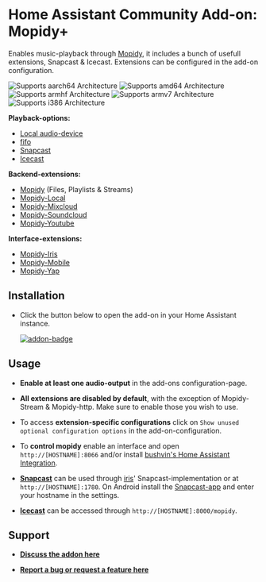 # Home Assistant Community Add-on: Mopidy+

Enables music-playback through [Mopidy](https://mopidy.com/), it includes a bunch of usefull extensions, Snapcast & Icecast. Extensions can be configured in the add-on configuration.

![Supports aarch64 Architecture][aarch64-shield] ![Supports amd64 Architecture][amd64-shield] ![Supports armhf Architecture][armhf-shield] ![Supports armv7 Architecture][armv7-shield] ![Supports i386 Architecture][i386-shield]

**Playback-options:**
- [Local audio-device](https://github.com/home-assistant/plugin-audio)
- [fifo](https://man7.org/linux/man-pages/man7/fifo.7.html)
- [Snapcast](https://github.com/badaix/snapcast)
- [Icecast](https://github.com/xiph/Icecast-Server)

**Backend-extensions:**
- [Mopidy](https://github.com/mopidy/mopidy) (Files, Playlists & Streams)
- [Mopidy-Local](https://github.com/mopidy/mopidy-local)
- [Mopidy-Mixcloud](https://github.com/unusualcomputers/unusualcomputers/tree/master/code/mopidy/mopidymixcloud)
- [Mopidy-Soundcloud](https://github.com/mopidy/mopidy-soundcloud)
- [Mopidy-Youtube](https://github.com/natumbri/mopidy-youtube)

**Interface-extensions:**
- [Mopidy-Iris](https://github.com/jaedb/iris)
- [Mopidy-Mobile](https://github.com/tkem/mopidy-mobile)
- [Mopidy-Yap](https://github.com/dyj216/mopidy-yap)

## Installation

- Click the button below to open the add-on in your Home Assistant instance.

  [![addon-badge]](https://my.home-assistant.io/redirect/supervisor_addon/?addon=e34e2f70_mopidy&repository_url=https%3A%2F%2Fgithub.com%2FSwitch123456789%2FSwitch-s-Home-Assistant-Add-ons)

## Usage

- **Enable at least one audio-output** in the add-ons configuration-page.

- **All extensions are disabled by default**, with the exception of Mopidy-Stream & Mopidy-http. Make sure to enable those you wish to use.

- To access **extension-specific configurations** click on `Show unused optional configuration options` in the add-on-configuration.

- To **control mopidy** enable an interface and open `http://[HOSTNAME]:8066` and/or install [bushvin's Home Assistant Integration].

- **[Snapcast]** can be used through [iris]' Snapcast-implementation or at `http://[HOSTNAME]:1780`.  On Android install the [Snapcast-app] and enter your hostname in the settings.

- **[Icecast]** can be accessed through `http://[HOSTNAME]:8000/mopidy`.

## Support

- **[Discuss the addon here](https://github.com/Switch123456789/Switch-s-Home-Assistant-Add-ons/discussions)**

- **[Report a bug or request a feature here](https://github.com/Switch123456789/Switch-s-Home-Assistant-Add-ons/issues)**

[bushvin's Home Assistant Integration]: https://github.com/bushvin/hass-integrations
[iris]: https://github.com/jaedb/Iris
[Snapcast]: https://github.com/badaix/snapcast
[Snapcast-app]: https://play.google.com/store/apps/details?id=de.badaix.snapcast
[Icecast]: https://icecast.org/

[addon-badge]: https://my.home-assistant.io/badges/supervisor_addon.svg
[aarch64-shield]: https://img.shields.io/badge/aarch64-yes-green.svg
[amd64-shield]: https://img.shields.io/badge/amd64-yes-green.svg
[armhf-shield]: https://img.shields.io/badge/armhf-yes-green.svg
[armv7-shield]: https://img.shields.io/badge/armv7-yes-green.svg
[i386-shield]: https://img.shields.io/badge/i386-yes-green.svg